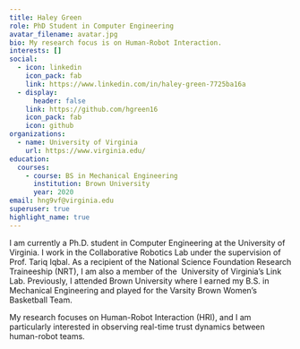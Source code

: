 ```yaml
---
title: Haley Green
role: PhD Student in Computer Engineering
avatar_filename: avatar.jpg
bio: My research focus is on Human-Robot Interaction.
interests: []
social:
  - icon: linkedin
    icon_pack: fab
    link: https://www.linkedin.com/in/haley-green-7725ba16a
  - display:
      header: false
    link: https://github.com/hgreen16
    icon_pack: fab
    icon: github
organizations:
  - name: University of Virginia
    url: https://www.virginia.edu/
education:
  courses:
    - course: BS in Mechanical Engineering
      institution: Brown University
      year: 2020
email: hng9vf@virginia.edu
superuser: true
highlight_name: true
---
```

I am currently a Ph.D. student in Computer Engineering at the University of Virginia. I work in the Collaborative Robotics Lab under the supervision of Prof. Tariq Iqbal. As a recipient of the National Science Foundation Research Traineeship (NRT), I am also a member of the  University of Virginia’s Link Lab. Previously, I attended Brown University where I earned my B.S. in Mechanical Engineering and played for the Varsity Brown Women’s Basketball Team.

My research focuses on Human-Robot Interaction (HRI), and I am particularly interested in observing real-time trust dynamics between human-robot teams.